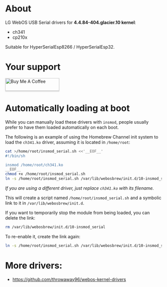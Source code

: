 # About
LG WebOS USB Serial drivers for **4.4.84-404.glacier.10 kernel**:
 - ch341
 - cp210x

Suitable for HyperSerialEsp8266 / HyperSerialEsp32. 

# Your support
<a href="https://www.buymeacoffee.com/Ua0JwY9" target="_blank"><img src="https://www.buymeacoffee.com/assets/img/custom_images/orange_img.png" alt="Buy Me A Coffee" style="height: 41px !important;width: 174px !important;box-shadow: 0px 3px 2px 0px rgba(190, 190, 190, 0.5) !important;-webkit-box-shadow: 0px 3px 2px 0px rgba(190, 190, 190, 0.5) !important;" ></a>

# Automatically loading at boot
While you can manually load these drivers with `insmod`, people usually prefer to have them loaded automatically on each boot.

The following is an example of using the Homebrew Channel init system to load the `ch341.ko` driver, assuming it is located in `/home/root`:

```sh
cat >/home/root/insmod_serial.sh <<'__EOF__'
#!/bin/sh

insmod /home/root/ch341.ko
__EOF__
chmod +x /home/root/insmod_serial.sh
ln -s /home/root/insmod_serial.sh /var/lib/webosbrew/init.d/10-insmod_serial
```
*If you are using a different driver, just replace `ch341.ko` with its
  filename.*

This will create a script named `/home/root/insmod_serial.sh` and a symbolic link to it in `/var/lib/webosbrew/init.d`.

If you want to temporarily stop the module from being loaded, you can delete the link:
```sh
rm /var/lib/webosbrew/init.d/10-insmod_serial
```

To re-enable it, create the link again:
```sh
ln -s /home/root/insmod_serial.sh /var/lib/webosbrew/init.d/10-insmod_serial
```

# More drivers:
 - https://github.com/throwaway96/webos-kernel-drivers
